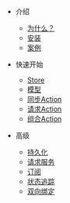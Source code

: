 * 介绍
    * [为什么？](/zh-cn/)
    * [安装](/zh-cn/installation.md)
    * [案例](/zh-cn/demo.md)
* 快速开始
    * [Store](/zh-cn/store.md)
    * [模型](/zh-cn/define-model.md)
    * [同步Action](/zh-cn/define-normal-action.md)
    * [请求Action](/zh-cn/define-request-action.md)
    * [组合Action](/zh-cn/define-compose-action.md)

* 高级
    * [持久化](/zh-cn/persist.md)
    * [请求服务](/zh-cn/service.md)
    * [订阅](/zh-cn/subscription.md)
    * [状态追踪](/zh-cn/meta.md)
    * [双向绑定](/zh-cn/mvvm.md)
